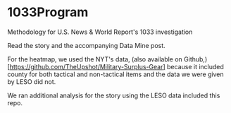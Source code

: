 1033Program
===========

Methodology for U.S. News &amp; World Report's 1033 investigation

Read the story and the accompanying Data Mine post.

For the heatmap, we used the NYT's data, (also available on Github,)[https://github.com/TheUpshot/Military-Surplus-Gear] because it included county for both tactical and non-tactical items and the data we were given by LESO did not.

We ran additional analysis for the story using the LESO data included this repo.

